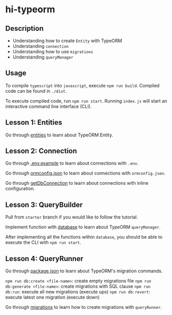 # hi-typeorm

## Description

* Understanding how to create `Entity` with  TypeORM
* Understanding `connection`
* Understanding how to use `migrations`
* Understanding `queryManager`

## Usage

To compile `typescript` into `javascript`, execute `npm run build`. Compiled code can be found in `./dist`.

To execute compiled code, run `npm run start`. Running `index.js` will start an interactive command line interface (CLI).

## Lesson 1: Entities

Go through [entities](src/entities) to learn about TypeORM Entity.

## Lesson 2: Connection

Go through [.env.example](.env.example) to learn about connections with `.env`.

Go through [ormconfig.json](ormconfig.json) to learn about connections with `ormconfig.json`.

Go through [getDbConnection](src/getDbConnection.ts) to learn about connections with inline configuration.

## Lesson 3: QueryBuilder

Pull from `starter` branch if you would like to follow the tutorial.

Implement function with [database](src/database) to learn about TypeORM `queryManager`.

After implementing all the functions within `database`, you should be able to execute the CLI with `npm run start`.

## Lesson 4: QueryRunner

Go through [package.json](package.json) to learn about TypeORM's migration commands.

`npm run db:create <file-name>`: create empty migrations file
`npm run db:generate <file-name>`: create migrations with SQL clause
`npm run db:run`: execute all new migrations (execute ups)
`npm run db:revert`: execute latest one migration (execute down)

Go through [migrations](src/migrations) to learn how to create migrations with `queryRunner`.
